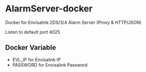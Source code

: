 # AlarmServer-docker
Docker for Envisalink 2DS/3/4 Alarm Server (Proxy &amp; HTTP/JSON)

Listen to default port 4025

## Docker Variable
- EVL_IP for Envisalink IP
- PASSWORD for Envisalink Password
